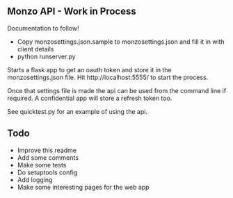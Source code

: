 ## Monzo API - Work in Process

Documentation to follow!

* Copy monzosettings.json.sample to monzosettings.json and fill it in with client details
* python runserver.py

Starts a flask app to get an oauth token and store it in the monzosettings.json file. Hit http://localhost:5555/ to start the process.

Once that settings file is made the api can be used from the command line if required. A confidential app will store a refresh token too.

See quicktest.py for an example of using the api.

## Todo
* Improve this readme
* Add some comments
* Make some tests
* Do setuptools config
* Add logging
* Make some interesting pages for the web app



